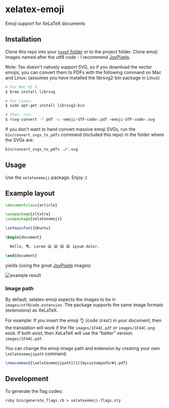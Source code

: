 # xelatex-emoji
Emoji support for XeLaTeX documents

## Installation
Clone this repo into your [`texmf` folder](https://en.wikibooks.org/wiki/LaTeX/Installing_Extra_Packages) or to the project folder. Clone emoji images named after the utf8 code - I recommend [JoyPixels](https://github.com/joypixels/emoji-toolkit).

Note: Tex doesn't natively support SVG, so if you download the vector emojis, you can convert them to PDFs with the following command on Mac and Linux: (assumes you have installed the librsvg2-bin package in Linux)

```bash
# For Mac OS X:
$ brew install librsvg

# For Linux:
$ sudo apt-get install librsvg2-bin

# Then, run:
$ rsvg-convert -f pdf -o <emoji-UTF-code>.pdf <emoji-UTF-code>.svg
```

If you don't want to hand convert massive emoji SVGs, run the ```bin/convert_svgs_to_pdfs``` command (included this repo) in the folder where the SVGs are:
```bash
bin/convert_svgs_to_pdfs ./*.svg
```

## Usage
Use the `xelatexemoji` package. Enjoy :)

## Example layout
```tex
\documentclass{article}

\usepackage{xltxtra}
\usepackage{xelatexemoji}

\setmainfont{Ubuntu}

\begin{document}

  Hello, 🌎. Lorem 😃 😄 😅 😆 ipsum dolor.

\end{document}
```

yields (using the great [JoyPixels](https://github.com/joypixels/emoji-toolkit) images)

![example result](example/example.png)

### Image path

By default, xelatex-emoji expects the images to be in `images/utf8code.extension`. The package supports the same image formats (extensions) as XeLaTeX.

For example: If you insert the emoji 👌 (code `1F44C`) in your document, then the translation will work if the file `images/1F44C.pdf` or `images/1F44C.png` exist. If both exist, then XeLaTeX will use the “better” version `images/1F44C.pdf`.

You can change the emoji image path and extension by creating your own `\xelatexemojipath` command.

```tex
\newcommand{\xelatexemojipath}[1]{mycustompath/#1.pdf}
```

## Development

To generate the flag codes:

```
ruby bin/generate_flags.rb > xelatexemoji-flags.sty
```
